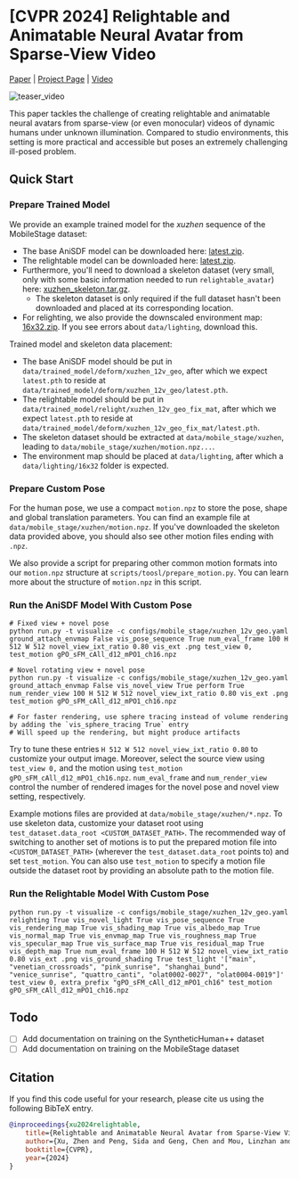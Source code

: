 # [CVPR 2024] Relightable and Animatable Neural Avatar from Sparse-View Video

[Paper](https://arxiv.org/abs/2308.07903) | [Project Page](https://zju3dv.github.io/relightable_avatar) | [Video](https://youtu.be/BQ3pL7Uwbdk)



![teaser_video](https://github.com/dendenxu/relightable_avatar/assets/43734697/874231a3-3366-4d2f-a081-05ccf05e4096)

This paper tackles the challenge of creating relightable and animatable neural avatars from sparse-view (or even monocular) videos of dynamic humans under unknown illumination.
Compared to studio environments, this setting is more practical and accessible but poses an extremely challenging ill-posed problem.


## Quick Start

### Prepare Trained Model

We provide an example trained model for the *xuzhen* sequence of the MobileStage dataset:
- The base AniSDF model can be downloaded here: [latest.zip](https://github.com/dendenxu/relightable_avatar/files/13040304/latest.zip).
- The relightable model can be downloaded here: [latest.zip](https://github.com/dendenxu/relightable_avatar/files/13040308/latest.zip).
- Furthermore, you'll need to download a skeleton dataset (very small, only with some basic information needed to run `relightable_avatar`) here: [xuzhen_skeleton.tar.gz](https://github.com/dendenxu/relightable_avatar/files/13040284/xuzhen_skeleton.tar.gz).
  - The skeleton dataset is only required if the full dataset hasn't been downloaded and placed at its corresponding location.
- For relighting, we also provide the downscaled environment map: [16x32.zip](https://github.com/dendenxu/relightable_avatar/files/13050868/16x32.zip). If you see errors about `data/lighting`, download this.

Trained model and skeleton data placement:
- The base AniSDF model should be put in `data/trained_model/deform/xuzhen_12v_geo`, after which we expect `latest.pth` to reside at `data/trained_model/deform/xuzhen_12v_geo/latest.pth`.
- The relightable model should be put in `data/trained_model/relight/xuzhen_12v_geo_fix_mat`, after which we expect `latest.pth` to reside at `data/trained_model/deform/xuzhen_12v_geo_fix_mat/latest.pth`.
- The skeleton dataset should be extracted at `data/mobile_stage/xuzhen`, leading to `data/mobile_stage/xuzhen/motion.npz...`.
- The environment map should be placed at `data/lighting`, after which a `data/lighting/16x32` folder is expected.

### Prepare Custom Pose

For the human pose, we use a compact `motion.npz` to store the pose, shape and global translation parameters.
You can find an example file at `data/mobile_stage/xuzhen/motion.npz`.
If you've downloaded the skeleton data provided above, you should also see other motion files ending with `.npz`.

We also provide a script for preparing other common motion formats into our `motion.npz` structure at `scripts/toosl/prepare_motion.py`.
You can learn more about the structure of `motion.npz` in this script.

### Run the AniSDF Model With Custom Pose

```shell
# Fixed view + novel pose
python run.py -t visualize -c configs/mobile_stage/xuzhen_12v_geo.yaml ground_attach_envmap False vis_pose_sequence True num_eval_frame 100 H 512 W 512 novel_view_ixt_ratio 0.80 vis_ext .png test_view 0, test_motion gPO_sFM_cAll_d12_mPO1_ch16.npz

# Novel rotating view + novel pose
python run.py -t visualize -c configs/mobile_stage/xuzhen_12v_geo.yaml ground_attach_envmap False vis_novel_view True perform True num_render_view 100 H 512 W 512 novel_view_ixt_ratio 0.80 vis_ext .png test_motion gPO_sFM_cAll_d12_mPO1_ch16.npz

# For faster rendering, use sphere tracing instead of volume rendering by adding the `vis_sphere_tracing True` entry
# Will speed up the rendering, but might produce artifacts
```

Try to tune these entries `H 512 W 512 novel_view_ixt_ratio 0.80` to customize your output image.
Moreover, select the source view using `test_view 0,` and the motion using `test_motion gPO_sFM_cAll_d12_mPO1_ch16.npz`.
`num_eval_frame` and `num_render_view` control the number of rendered images for the novel pose and novel view setting, respectively.

Example motions files are provided at `data/mobile_stage/xuzhen/*.npz`.
To use skeleton data, customize your dataset root using `test_dataset.data_root <CUSTOM_DATASET_PATH>`.
The recommended way of switching to another set of motions is to put the prepared motion file into `<CUSTOM_DATASET_PATH>` (wherever the `test_dataset.data_root` points to) and set `test_motion`.
You can also use `test_motion` to specify a motion file outside the dataset root by providing an absolute path to the motion file.

### Run the Relightable Model With Custom Pose

```shell
python run.py -t visualize -c configs/mobile_stage/xuzhen_12v_geo.yaml relighting True vis_novel_light True vis_pose_sequence True vis_rendering_map True vis_shading_map True vis_albedo_map True vis_normal_map True vis_envmap_map True vis_roughness_map True vis_specular_map True vis_surface_map True vis_residual_map True vis_depth_map True num_eval_frame 100 H 512 W 512 novel_view_ixt_ratio 0.80 vis_ext .png vis_ground_shading True test_light '["main", "venetian_crossroads", "pink_sunrise", "shanghai_bund", "venice_sunrise", "quattro_canti", "olat0002-0027", "olat0004-0019"]' test_view 0, extra_prefix "gPO_sFM_cAll_d12_mPO1_ch16" test_motion gPO_sFM_cAll_d12_mPO1_ch16.npz
```

## Todo

- [ ] Add documentation on training on the SyntheticHuman++ dataset
- [ ] Add documentation on training on the MobileStage dataset

## Citation

If you find this code useful for your research, please cite us using the following BibTeX entry.

```bibtex
@inproceedings{xu2024relightable,
    title={Relightable and Animatable Neural Avatar from Sparse-View Video},
    author={Xu, Zhen and Peng, Sida and Geng, Chen and Mou, Linzhan and Yan, Zihan and Sun, Jiaming and Bao, Hujun and Zhou, Xiaowei},
    booktitle={CVPR},
    year={2024}
}
```
